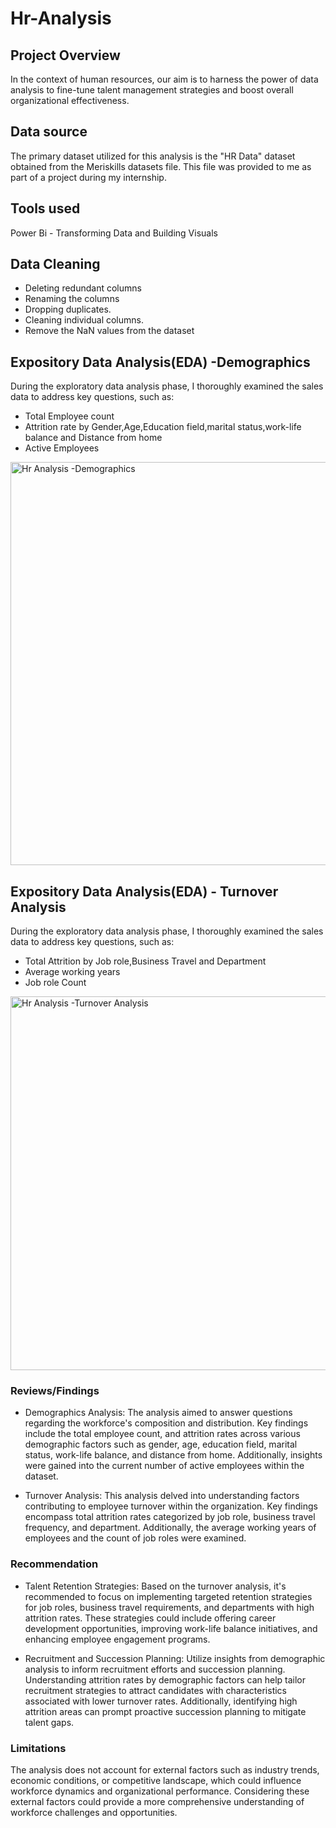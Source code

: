 # Hr-Analysis

## Project Overview
In the context of human resources, our aim is to harness the power of data analysis to fine-tune talent management strategies and boost overall organizational effectiveness.

## Data source
The primary dataset utilized for this analysis is the "HR Data" dataset obtained from the Meriskills datasets file. This file was provided to me as part of a project during my internship.

## Tools used
Power Bi - Transforming Data and Building Visuals

## Data Cleaning
- Deleting redundant columns
- Renaming the columns
- Dropping duplicates.
- Cleaning individual columns.
- Remove the NaN values from the dataset

## Expository Data Analysis(EDA) -Demographics
During the exploratory data analysis phase, I thoroughly examined the sales data to address key questions, such as:
- Total Employee count
- Attrition rate by Gender,Age,Education field,marital status,work-life balance and Distance from home
- Active Employees
<img width="645" alt="Hr Analysis -Demographics" src="https://github.com/Abbythedataanalyst/Hr-Analysis/assets/158297673/c74ab386-344d-4420-abb4-c946880c42ec">
 
## Expository Data Analysis(EDA) - Turnover Analysis
During the exploratory data analysis phase, I thoroughly examined the sales data to address key questions, such as:
- Total Attrition by Job role,Business Travel and Department
- Average working years
- Job role Count
<img width="598" alt="Hr Analysis -Turnover Analysis" src="https://github.com/Abbythedataanalyst/Hr-Analysis/assets/158297673/04ab709c-c19d-4c25-bbaa-16912ec5624f">

### Reviews/Findings

- Demographics Analysis:
The analysis aimed to answer questions regarding the workforce's composition and distribution. Key findings include the total employee count, and attrition rates across various demographic factors such as gender, age, education field, marital status, work-life balance, and distance from home. Additionally, insights were gained into the current number of active employees within the dataset.

- Turnover Analysis:
This analysis delved into understanding factors contributing to employee turnover within the organization. Key findings encompass total attrition rates categorized by job role, business travel frequency, and department. Additionally, the average working years of employees and the count of job roles were examined.

### Recommendation

- Talent Retention Strategies:
Based on the turnover analysis, it's recommended to focus on implementing targeted retention strategies for job roles, business travel requirements, and departments with high attrition rates. These strategies could include offering career development opportunities, improving work-life balance initiatives, and enhancing employee engagement programs.

- Recruitment and Succession Planning:
Utilize insights from demographic analysis to inform recruitment efforts and succession planning. Understanding attrition rates by demographic factors can help tailor recruitment strategies to attract candidates with characteristics associated with lower turnover rates. Additionally, identifying high attrition areas can prompt proactive succession planning to mitigate talent gaps.

### Limitations
The analysis does not account for external factors such as industry trends, economic conditions, or competitive landscape, which could influence workforce dynamics and organizational performance. Considering these external factors could provide a more comprehensive understanding of workforce challenges and opportunities.











